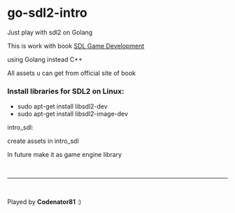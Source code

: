 # go-sdl2-intro
Just play with sdl2 on Golang

<p>This is work with book <a href="https://www.packtpub.com/game-development/sdl-game-development">SDL Game Development</a></p>
<p>using Golang instead C++</p>
<p>All assets u can get from official site of book</p>

<h3>Install libraries for SDL2 on Linux:</h3>
<ul>
<li>sudo apt-get install libsdl2-dev</li>
<li>sudo apt-get install libsdl2-image-dev</li>
</ul>

intro_sdl: 
<p>create assets in intro_sdl</p>

<p>In future make it as game engine library</p>

<br>

<hr>

<br>

Played by <strong>Codenator81</strong> :)

<br>
<br>
